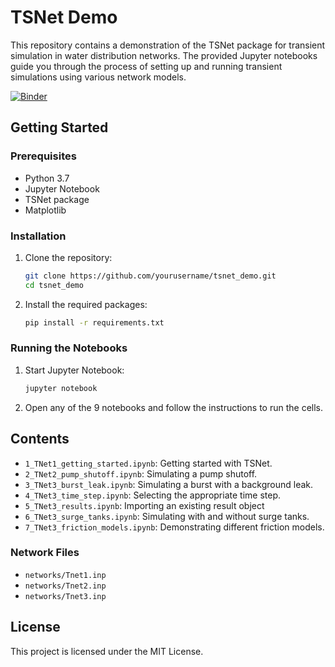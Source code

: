 # TSNet Demo

This repository contains a demonstration of the TSNet package for transient simulation in water distribution networks. The provided Jupyter notebooks guide you through the process of setting up and running transient simulations using various network models.

[![Binder](https://mybinder.org/badge_logo.svg)](https://mybinder.org/v2/gh/glorialulu/tsnet_demo/HEAD)

## Getting Started

### Prerequisites

- Python 3.7
- Jupyter Notebook
- TSNet package
- Matplotlib

### Installation

1. Clone the repository:
    ```sh
    git clone https://github.com/yourusername/tsnet_demo.git
    cd tsnet_demo
    ```

2. Install the required packages:
    ```sh
    pip install -r requirements.txt
    ```

### Running the Notebooks

1. Start Jupyter Notebook:
    ```sh
    jupyter notebook
    ```

2. Open any of the 9 notebooks and follow the instructions to run the cells.

## Contents

- `1_TNet1_getting_started.ipynb`: Getting started with TSNet.
- `2_TNet2_pump_shutoff.ipynb`: Simulating a pump shutoff.
- `3_TNet3_burst_leak.ipynb`: Simulating a burst with a background leak.
- `4_TNet3_time_step.ipynb`: Selecting the appropriate time step.
- `5_TNet3_results.ipynb`: Importing an existing result object
- `6_TNet3_surge_tanks.ipynb`: Simulating with and without surge tanks.
- `7_TNet3_friction_models.ipynb`: Demonstrating different friction models.



### Network Files

- `networks/Tnet1.inp`
- `networks/Tnet2.inp`
- `networks/Tnet3.inp`

## License

This project is licensed under the MIT License.
